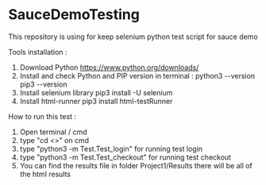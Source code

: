 # SauceDemoTesting
This repository is using for keep selenium python test script for sauce demo

Tools installation :
1. Download Python https://www.python.org/downloads/
2. Install and check Python and PIP version in terminal : 
   python3 --version
   pip3 --version
3. Install selenium library
   pip3 install -U selenium
4. Install html-runner
   pip3 install html-testRunner

How to run this test :
1. Open terminal / cmd
2. type "cd <<path folder project>>" on cmd
3. type "python3 -m Test.Test_login" for running test login
4. type "python3 -m Test.Test_checkout" for running test checkout
5. You can find the results file in folder Project1/Results there will be all of the html results
